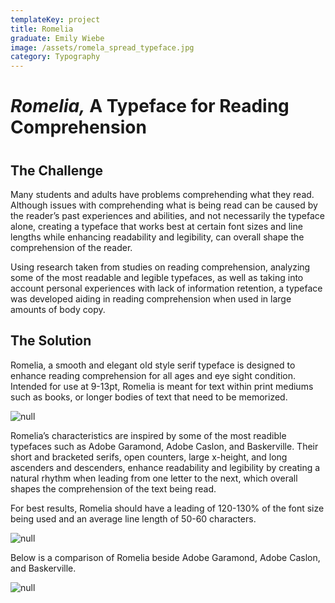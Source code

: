 ```yaml
---
templateKey: project
title: Romelia
graduate: Emily Wiebe
image: /assets/romela_spread_typeface.jpg
category: Typography
---
```

# _Romelia,_ A Typeface for Reading Comprehension

# 

## The Challenge

Many students and adults have problems comprehending what they read. Although issues with comprehending what is being read can be caused by the reader’s past experiences and abilities, and not necessarily the typeface alone, creating a typeface that works best at certain font sizes and line lengths while enhancing readability and legibility, can overall shape the comprehension of the reader.

Using research taken from studies on reading comprehension, analyzing some of the most readable and legible typefaces, as well as taking into account personal experiences with lack of information retention, a typeface was developed aiding in reading comprehension when used in large amounts of body copy.



## The Solution

Romelia, a smooth and elegant old style serif typeface is designed to enhance reading comprehension for all ages and eye sight condition. Intended for use at 9-13pt, Romelia is meant for text within print mediums such as books, or longer bodies of text that need to be memorized. 

![null](/assets/romela_spread_typeface2.jpg)

Romelia’s characteristics are inspired by some of the most readible typefaces such as Adobe Garamond, Adobe Caslon, and Baskerville. Their short and bracketed serifs, open counters, large x-height, and long ascenders and descenders, enhance readability and legibility by creating a natural rhythm when leading from one letter to the next, which overall shapes the comprehension of the text being read. 

For best results, Romelia should have a leading of 120-130% of the font size being used and an average line length of 50-60 characters.

![null](/assets/romela_spread_keyfeatures.jpg)

Below is a comparison of Romelia beside Adobe Garamond, Adobe Caslon, and Baskerville.

![null](/assets/romela_spread_comparingtypeface.jpg)
